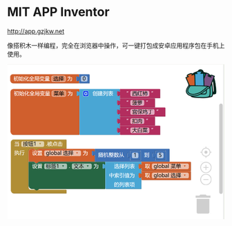 # MIT APP Inventor

http://app.gzjkw.net

像搭积木一样编程，完全在浏览器中操作，可一键打包成安卓应用程序包在手机上使用。

![示例图片](/camo/utils/MIT%20APP%20Inventor/camo.png)
